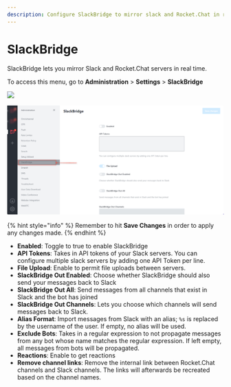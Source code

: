 ```yaml
---
description: Configure SlackBridge to mirror slack and Rocket.Chat in real time
---
```


# SlackBridge

SlackBridge lets you mirror Slack and Rocket.Chat servers in real time.

To access this menu, go to **Administration** > **Settings** > **SlackBridge**

![](<../../../.gitbook/assets/administration >)

![](<../../../.gitbook/assets/image (693) (1).png>)

{% hint style="info" %}
Remember to hit **Save Changes** in order to apply any changes made.
{% endhint %}

* **Enabled**: Toggle to true to enable SlackBridge
* **API Tokens**: Takes in API tokens of your Slack servers. You can configure multiple slack servers by adding one API Token per line.
* **File Upload**: Enable to permit file uploads between servers.
* **SlackBridge Out Enabled**: Choose whether SlackBridge should also send your messages back to Slack
* **SlackBridge Out All**: Send messages from all channels that exist in Slack and the bot has joined
* **SlackBridge Out Channels**: Lets you choose which channels will send messages back to Slack.
* **Alias Format**: Import messages from Slack with an alias; `%s` is replaced by the username of the user. If empty, no alias will be used.
* **Exclude Bots**: Takes in a regular expression to not propagate messages from any bot whose name matches the regular expression. If left empty, all messages from bots will be propagated.
* **Reactions**: Enable to get reactions
* **Remove channel links**: Remove the internal link between Rocket.Chat channels and Slack channels. The links will afterwards be recreated based on the channel names.
